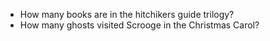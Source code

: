  - How many books are in the hitchikers guide trilogy?
 - How many ghosts visited Scrooge in the Christmas Carol?